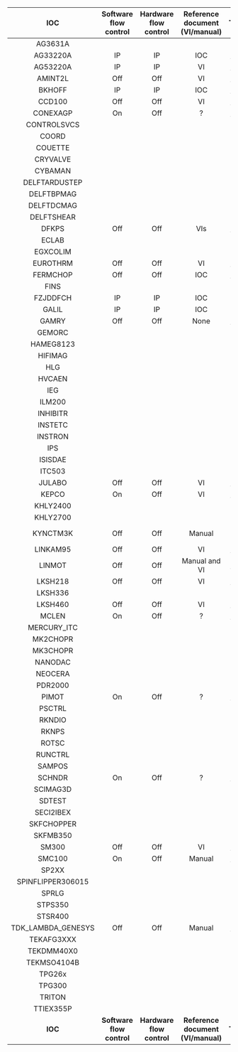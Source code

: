 | IOC          | Software <br/> flow control | Hardware <br/> flow control | Reference document <br/> (VI/manual) | Ticket |
|:------------:|:---------------------:|:---------------------:|:------------------------------:|:------:|
| AG3631A             |  |  |  |  |
| AG33220A            | IP | IP | IOC | [3180](https://github.com/ISISComputingGroup/IBEX/issues/3180) |
| AG53220A            | IP | IP | VI | [3180](https://github.com/ISISComputingGroup/IBEX/issues/3180) |
| AMINT2L             | Off | Off | VI | [3180](https://github.com/ISISComputingGroup/IBEX/issues/3180) |
| BKHOFF              | IP | IP | IOC | [3180](https://github.com/ISISComputingGroup/IBEX/issues/3180) |
| CCD100              | Off | Off | VI | [3180](https://github.com/ISISComputingGroup/IBEX/issues/3180) |
| CONEXAGP            | On | Off | ? | [3139](https://github.com/ISISComputingGroup/IBEX/issues/3139) |
| CONTROLSVCS         |  |  |  |  |
| COORD               |  |  |  |  |
| COUETTE             |  |  |  |  |
| CRYVALVE            |  |  |  |  |
| CYBAMAN             |  |  |  |  |
| DELFTARDUSTEP       |  |  |  |  |
| DELFTBPMAG          |  |  |  |  |
| DELFTDCMAG          |  |  |  |  |
| DELFTSHEAR          |  |  |  |  |
| DFKPS               | Off | Off | VIs | [3180](https://github.com/ISISComputingGroup/IBEX/issues/3180) |
| ECLAB               |  |  |  |  |
| EGXCOLIM            |  |  |  |  |
| EUROTHRM            | Off | Off | VI | [3180](https://github.com/ISISComputingGroup/IBEX/issues/3180) |
| FERMCHOP            | Off | Off | IOC | [3212](https://github.com/ISISComputingGroup/IBEX/issues/3212) |
| FINS                |  |  |  |  |
| FZJDDFCH            | IP | IP | IOC |  |
| GALIL               | IP | IP | IOC |  |
| GAMRY               | Off | Off | None | [3139](https://github.com/ISISComputingGroup/IBEX/issues/3139) |
| GEMORC              |  |  |  |  |
| HAMEG8123           |  |  |  |  |
| HIFIMAG             |  |  |  |  |
| HLG                 |  |  |  |  |
| HVCAEN              |  |  |  |  |
| IEG                 |  |  |  |  |
| ILM200              |  |  |  |  |
| INHIBITR            |  |  |  |  |
| INSTETC             |  |  |  |  |
| INSTRON             |  |  |  |  |
| IPS                 |  |  |  |  |
| ISISDAE             |  |  |  |  |
| ITC503              |  |  |  |  |
| JULABO              | Off | Off | VI | [3180](https://github.com/ISISComputingGroup/IBEX/issues/3180) |
| KEPCO               | On | Off | VI | [3139](https://github.com/ISISComputingGroup/IBEX/issues/3139) |
| KHLY2400            |  |  |  |  |
| KHLY2700            |  |  |  |  |
| KYNCTM3K            | Off | Off | Manual | **Not Done** |
| LINKAM95            | Off | Off | VI | [3180](https://github.com/ISISComputingGroup/IBEX/issues/3180) |
| LINMOT              | Off | Off | Manual and VI | [3139](https://github.com/ISISComputingGroup/IBEX/issues/3139) |
| LKSH218             | Off | Off | VI | [3180](https://github.com/ISISComputingGroup/IBEX/issues/3180) |
| LKSH336             |  |  |  |  |
| LKSH460             | Off | Off | VI | [3180](https://github.com/ISISComputingGroup/IBEX/issues/3180) |
| MCLEN               | On | Off | ? | [3139](https://github.com/ISISComputingGroup/IBEX/issues/3139) |
| MERCURY_ITC         |  |  |  |  |
| MK2CHOPR            |  |  |  |  |
| MK3CHOPR            |  |  |  |  |
| NANODAC             |  |  |  |  |
| NEOCERA             |  |  |  |  |
| PDR2000             |  |  |  |  |
| PIMOT               | On | Off | ? | [3139](https://github.com/ISISComputingGroup/IBEX/issues/3139) |
| PSCTRL              |  |  |  |  |
| RKNDIO              |  |  |  |  |
| RKNPS               |  |  |  |  |
| ROTSC               |  |  |  |  |
| RUNCTRL             |  |  |  |  |
| SAMPOS              |  |  |  |  |
| SCHNDR              | On | Off | ? | [3139](https://github.com/ISISComputingGroup/IBEX/issues/3139) |
| SCIMAG3D            |  |  |  |  |
| SDTEST              |  |  |  |  |
| SECI2IBEX           |  |  |  |  |
| SKFCHOPPER          |  |  |  |  |
| SKFMB350            |  |  |  |  |
| SM300               | Off | Off | VI | [3139](https://github.com/ISISComputingGroup/IBEX/issues/3139) |
| SMC100              | On | Off | Manual | [3139](https://github.com/ISISComputingGroup/IBEX/issues/3139) |
| SP2XX               |  |  |  |  |
| SPINFLIPPER306015   |  |  |  |  |
| SPRLG               |  |  |  |  |
| STPS350             |  |  |  |  |
| STSR400             |  |  |  |  |
| TDK_LAMBDA_GENESYS  | Off | Off | Manual | [3139](https://github.com/ISISComputingGroup/IBEX/issues/3139) |
| TEKAFG3XXX          |  |  |  |  |
| TEKDMM40X0          |  |  |  |  |
| TEKMSO4104B         |  |  |  |  |
| TPG26x              |  |  |  |  |
| TPG300              |  |  |  |  |
| TRITON              |  |  |  |  |
| TTIEX355P           |  |  |  |  |
| **IOC**        | **Software <br/> flow control** | **Hardware <br/> flow control** | **Reference document <br/> (VI/manual)** | **Ticket** |